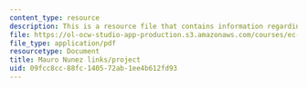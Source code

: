 ```yaml
---
content_type: resource
description: This is a resource file that contains information regarding mauro.
file: https://ol-ocw-studio-app-production.s3.amazonaws.com/courses/ec-715-d-lab-disseminating-innovations-for-the-common-good-spring-2007/09fcc8cc88fc140572ab1ee4b612fd93_MITEC_715S07_mauro.pdf
file_type: application/pdf
resourcetype: Document
title: Mauro Nunez links/project
uid: 09fcc8cc-88fc-1405-72ab-1ee4b612fd93
---
```


